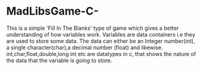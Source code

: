 # MadLibsGame-C-
This is a simple 'Fill In The Blanks' type of game which  gives a better understanding of how variables work.
Variables are data containers i.e they are used to store some data.
The data can either be an Integer number(int), a single character(char),a decimal number (float) and likewise.
int,char,float,double,long int etc are datatypes in c, that shows the nature of the data that the variable is going to store.



